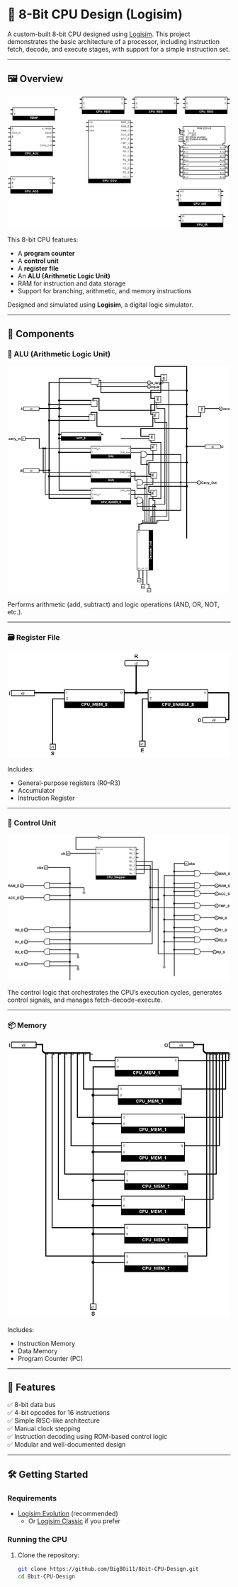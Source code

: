 # 🧠 8-Bit CPU Design (Logisim)

A custom-built 8-bit CPU designed using [Logisim](http://www.cburch.com/logisim/). This project demonstrates the basic architecture of a processor, including instruction fetch, decode, and execute stages, with support for a simple instruction set.

---

## 🖼️ Overview

![CPU Overview](images/CPU_COMPS.png)

This 8-bit CPU features:

- A **program counter**
- A **control unit**
- A **register file**
- An **ALU (Arithmetic Logic Unit)**
- RAM for instruction and data storage
- Support for branching, arithmetic, and memory instructions

Designed and simulated using **Logisim**, a digital logic simulator.

---

## 🧩 Components

### 🧮 ALU (Arithmetic Logic Unit)

![ALU Module](images/CPU_ALU.png)

Performs arithmetic (add, subtract) and logic operations (AND, OR, NOT, etc.).

---

### 🗃️ Register File

![Registers](images/8BIT_REG.png)

Includes:
- General-purpose registers (R0–R3)
- Accumulator
- Instruction Register

---

### 📜 Control Unit

![Control Unit](images/CPU_CCU.png)

The control logic that orchestrates the CPU’s execution cycles, generates control signals, and manages fetch-decode-execute.

---

### 📦 Memory

![RAM Module](images/8BIT_RAM.png)

Includes:
- Instruction Memory
- Data Memory
- Program Counter (PC)

---

## 🚀 Features

✅ 8-bit data bus  
✅ 4-bit opcodes for 16 instructions  
✅ Simple RISC-like architecture  
✅ Manual clock stepping  
✅ Instruction decoding using ROM-based control logic  
✅ Modular and well-documented design

---

## 🛠️ Getting Started

### Requirements

- [Logisim Evolution](https://github.com/reds-heig/logisim-evolution) (recommended)
  - Or [Logisim Classic](http://www.cburch.com/logisim/) if you prefer

### Running the CPU

1. Clone the repository:
   ```bash
   git clone https://github.com/BigB0i11/8bit-CPU-Design.git
   cd 8bit-CPU-Design
